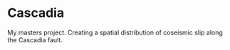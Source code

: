 # Cascadia
My masters project. Creating a spatial distribution of coseismic slip along the Cascadia fault.
